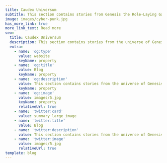 ```yaml
---
title: Caudex Universum
subtitle: This section contains stories from Genesis the Role-Laying Game.
image: images/cyber-punk.jpg
has_more_link: true
more_link_text: Read more
seo:
  title: Caudex Universum
  description: This section contains stories from the universe of Genesis the Role-Laying Game.
  extra:
    - name: 'og:type'
      value: website
      keyName: property
    - name: 'og:title'
      value: Blog
      keyName: property
    - name: 'og:description'
      value: This section contains stories from the universe of Genesis the Role-Laying Game.
      keyName: property
    - name: 'og:image'
      value: images/5.jpg
      keyName: property
      relativeUrl: true
    - name: 'twitter:card'
      value: summary_large_image
    - name: 'twitter:title'
      value: Blog
    - name: 'twitter:description'
      value: This section contains stories from the universe of Genesis the Role-Laying Game.
    - name: 'twitter:image'
      value: images/5.jpg
      relativeUrl: true
template: blog
---
```

